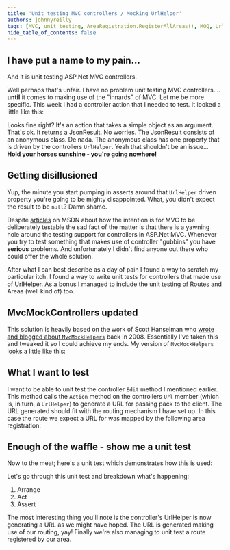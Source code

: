 ```yaml
---
title: 'Unit testing MVC controllers / Mocking UrlHelper'
authors: johnnyreilly
tags: [MVC, unit testing, AreaRegistration.RegisterAllAreas(), MOQ, UrlHelper]
hide_table_of_contents: false
---
```


## I have put a name to my pain...

And it is unit testing ASP.Net MVC controllers.

Well perhaps that's unfair. I have no problem unit testing MVC controllers.... **until** it comes to making use of the "innards" of MVC. Let me be more specific. This week I had a controller action that I needed to test. It looked a little like this:

<script src="https://gist.github.com/johnnyreilly/4959924.js?file=DemoController.cs"></script>

Looks fine right? It's an action that takes a simple object as an argument. That's ok. It returns a JsonResult. No worries. The JsonResult consists of an anonymous class. De nada. The anonymous class has one property that is driven by the controllers `UrlHelper`. Yeah that shouldn't be an issue... **Hold your horses sunshine - you're going nowhere!**

## Getting disillusioned

Yup, the minute you start pumping in asserts around that `UrlHelper` driven property you're going to be mighty disappointed. What, you didn't expect the result to be `null`? Damn shame.

Despite [articles](http://msdn.microsoft.com/en-us/magazine/dd942838.aspx) on MSDN about how the intention is for MVC to be deliberately testable the sad fact of the matter is that there is a yawning hole around the testing support for controllers in ASP.Net MVC. Whenever you try to test something that makes use of controller "gubbins" you have **serious** problems. And unfortunately I didn't find anyone out there who could offer the whole solution.

After what I can best describe as a day of pain I found a way to scratch my particular itch. I found a way to write unit tests for controllers that made use of UrlHelper. As a bonus I managed to include the unit testing of Routes and Areas (well kind of) too.

## MvcMockControllers updated

This solution is heavily based on the work of Scott Hanselman who [wrote and blogged about `MvcMockHelpers`](http://www.hanselman.com/blog/ASPNETMVCSessionAtMix08TDDAndMvcMockHelpers.aspx) back in 2008. Essentially I've taken this and tweaked it so I could achieve my ends. My version of `MvcMockHelpers` looks a little like this:

<script src="https://gist.github.com/johnnyreilly/4959924.js?file=MvcMockHelpers.cs"></script>

## What I want to test

I want to be able to unit test the controller `Edit` method I mentioned earlier. This method calls the `Action` method on the controllers `Url` member (which is, in turn, a `UrlHelper`) to generate a URL for passing pack to the client. The URL generated should fit with the routing mechanism I have set up. In this case the route we expect a URL for was mapped by the following area registration:

<script src="https://gist.github.com/johnnyreilly/4959924.js?file=DemoAreaRegistration.cs"></script>

## Enough of the waffle - show me a unit test

Now to the meat; here's a unit test which demonstrates how this is used:

<script src="https://gist.github.com/johnnyreilly/4959924.js?file=UnitTestingAnAreaUsingUrlHelper.cs"></script>

Let's go through this unit test and breakdown what's happening:

1. Arrange
2. Act
3. Assert

The most interesting thing you'll note is the controller's UrlHelper is now generating a URL as we might have hoped. The URL is generated making use of our routing, yay! Finally we're also managing to unit test a route registered by our area.
